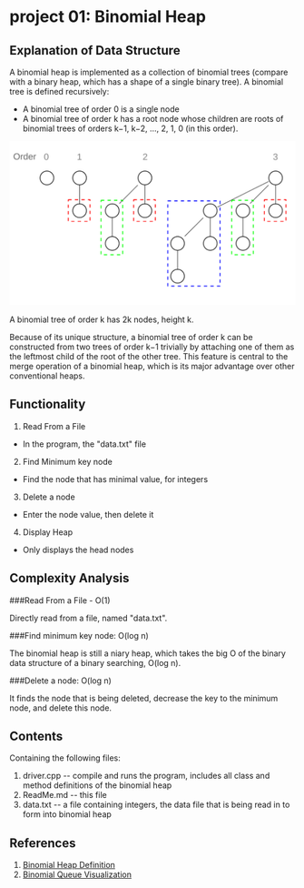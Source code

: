 project 01: Binomial Heap
==========================

Explanation of Data Structure
-----------
A binomial heap is implemented as a collection of binomial trees (compare with a binary heap, which has a shape of a single binary tree). A binomial tree is defined recursively:

* A binomial tree of order 0 is a single node
* A binomial tree of order k has a root node whose children are roots of binomial trees of orders k−1, k−2, ..., 2, 1, 0 (in this order).

![Image Of Binomial Heap](wiki_binomialTree_pic.svg)

A binomial tree of order k has 2k nodes, height k.

Because of its unique structure, a binomial tree of order k can be constructed from two trees of order k−1 trivially by attaching one of them as the leftmost child of the root of the other tree. This feature is central to the merge operation of a binomial heap, which is its major advantage over other conventional heaps.


Functionality
-------------------
1. Read From a File
* In the program, the "data.txt" file
2. Find Minimum key node
* Find the node that has minimal value, for integers
3. Delete a node
* Enter the node value, then delete it
4. Display Heap
* Only displays the head nodes


Complexity Analysis
-------------------

###Read From a File - O(1)

Directly read from a file, named "data.txt".

###Find minimum key node: O(log n)

The binomial heap is still a niary heap, which takes the big O of the binary data structure of a binary searching, O(log n).

###Delete a node: O(log n)

It finds the node that is being deleted, decrease the key to the minimum node, and delete this node.



Contents
--------
Containing the following files:


1. driver.cpp -- compile and runs the program, includes all class and method definitions of the binomial heap
2. ReadMe.md -- this file
3. data.txt -- a file containing integers, the data file that is being read in to form into binomial heap


References
----------

1. [Binomial Heap Definition](http://en.wikipedia.org/wiki/Binomial_heap)
2. [Binomial Queue Visualization](http://www.cs.usfca.edu/~galles/visualization/BinomialQueue.html)
